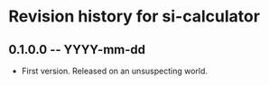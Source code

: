 # Revision history for si-calculator

## 0.1.0.0 -- YYYY-mm-dd

* First version. Released on an unsuspecting world.
